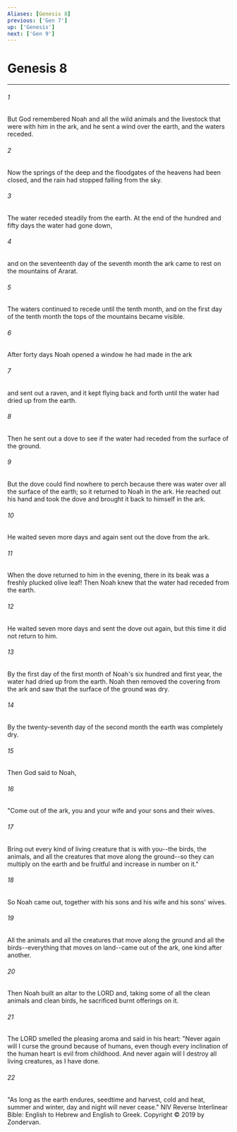 ```yaml
---
Aliases: [Genesis 8]
previous: ['Gen 7']
up: ['Genesis']
next: ['Gen 9']
---
```

# Genesis 8

***


###### 1 
But God remembered Noah and all the wild animals and the livestock that were with him in the ark, and he sent a wind over the earth, and the waters receded. 

###### 2 
Now the springs of the deep and the floodgates of the heavens had been closed, and the rain had stopped falling from the sky. 

###### 3 
The water receded steadily from the earth. At the end of the hundred and fifty days the water had gone down, 

###### 4 
and on the seventeenth day of the seventh month the ark came to rest on the mountains of Ararat. 

###### 5 
The waters continued to recede until the tenth month, and on the first day of the tenth month the tops of the mountains became visible. 

###### 6 
After forty days Noah opened a window he had made in the ark 

###### 7 
and sent out a raven, and it kept flying back and forth until the water had dried up from the earth. 

###### 8 
Then he sent out a dove to see if the water had receded from the surface of the ground. 

###### 9 
But the dove could find nowhere to perch because there was water over all the surface of the earth; so it returned to Noah in the ark. He reached out his hand and took the dove and brought it back to himself in the ark. 

###### 10 
He waited seven more days and again sent out the dove from the ark. 

###### 11 
When the dove returned to him in the evening, there in its beak was a freshly plucked olive leaf! Then Noah knew that the water had receded from the earth. 

###### 12 
He waited seven more days and sent the dove out again, but this time it did not return to him. 

###### 13 
By the first day of the first month of Noah's six hundred and first year, the water had dried up from the earth. Noah then removed the covering from the ark and saw that the surface of the ground was dry. 

###### 14 
By the twenty-seventh day of the second month the earth was completely dry. 

###### 15 
Then God said to Noah, 

###### 16 
"Come out of the ark, you and your wife and your sons and their wives. 

###### 17 
Bring out every kind of living creature that is with you--the birds, the animals, and all the creatures that move along the ground--so they can multiply on the earth and be fruitful and increase in number on it." 

###### 18 
So Noah came out, together with his sons and his wife and his sons' wives. 

###### 19 
All the animals and all the creatures that move along the ground and all the birds--everything that moves on land--came out of the ark, one kind after another. 

###### 20 
Then Noah built an altar to the LORD and, taking some of all the clean animals and clean birds, he sacrificed burnt offerings on it. 

###### 21 
The LORD smelled the pleasing aroma and said in his heart: "Never again will I curse the ground because of humans, even though every inclination of the human heart is evil from childhood. And never again will I destroy all living creatures, as I have done. 

###### 22 
"As long as the earth endures, seedtime and harvest, cold and heat, summer and winter, day and night will never cease." NIV Reverse Interlinear Bible: English to Hebrew and English to Greek. Copyright © 2019 by Zondervan.
